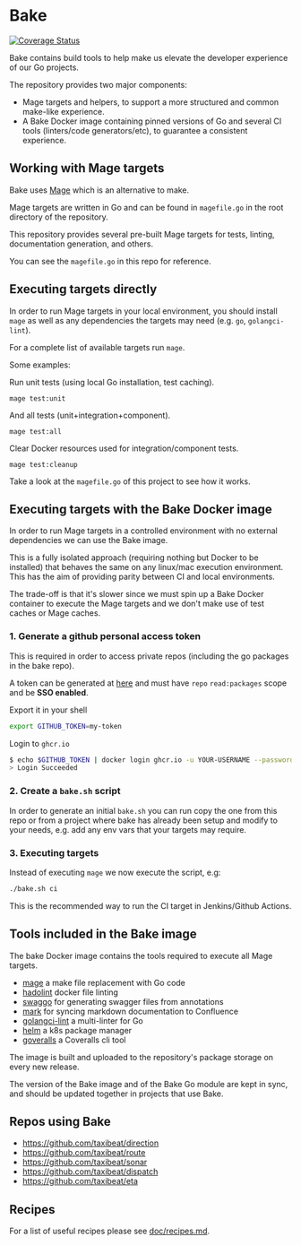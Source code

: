<!-- Space: DT -->
<!-- Title: Bake -->
<!-- Parent: Engineering -->
<!-- Parent: Dev Tools -->

# Bake

[![Coverage Status](https://coveralls.io/repos/github/taxibeat/bake/badge.svg?branch=master&t=yYHNCW)](https://coveralls.io/github/taxibeat/bake?branch=master)

Bake contains build tools to help make us elevate the developer experience of our Go projects.

The repository provides two major components:

- Mage targets and helpers, to support a more structured and common make-like experience.
- A Bake Docker image containing pinned versions of Go and several CI tools (linters/code generators/etc), to guarantee a consistent experience.

## Working with Mage targets

Bake uses [Mage](https://magefile.org/) which is an alternative to make.

Mage targets are written in Go and can be found in `magefile.go` in the root directory of the repository.

This repository provides several pre-built Mage targets for tests, linting, documentation generation, and others.

You can see the `magefile.go` in this repo for reference.

## Executing targets directly

In order to run Mage targets in your local environment, you should install `mage` as well as any dependencies the targets may need (e.g. `go`, `golangci-lint`).

For a complete list of available targets run `mage`.

Some examples:

Run unit tests (using local Go installation, test caching).

```shell
mage test:unit
```

And all tests (unit+integration+component).

```shell
mage test:all
```

Clear Docker resources used for integration/component tests.

```shell
mage test:cleanup
```

Take a look at the `magefile.go` of this project to see how it works.

## Executing targets with the Bake Docker image

In order to run Mage targets in a controlled environment with no external dependencies we can use the Bake image.

This is a fully isolated approach (requiring nothing but Docker to be installed) that behaves the same on any linux/mac execution environment. This has the aim of providing parity between CI and local environments.

The trade-off is that it's slower since we must spin up a Bake Docker container to execute the Mage targets and we don't make use of test caches or Mage caches.

### 1. Generate a github personal access token

This is required in order to access private repos (including the go packages in the bake repo).

A token can be generated at [here](https://github.com/settings/tokens) and must have `repo` `read:packages` scope and be **SSO enabled**.

Export it in your shell

```bash
export GITHUB_TOKEN=my-token
```

Login to `ghcr.io`

```bash
$ echo $GITHUB_TOKEN | docker login ghcr.io -u YOUR-USERNAME --password-stdin
> Login Succeeded
```

### 2. Create a `bake.sh` script

In order to generate an initial `bake.sh` you can run copy the one from this repo or from a project where bake has already been setup and modify to your needs, e.g. add any env vars that your targets may require.

### 3. Executing targets

Instead of executing `mage` we now execute the script, e.g:

```bash
./bake.sh ci
```

This is the recommended way to run the CI target in Jenkins/Github Actions.

## Tools included in the Bake image

The bake Docker image contains the tools required to execute all Mage targets.

- [mage](https://magefile.org/) a make file replacement with Go code
- [hadolint](https://github.com/hadolint/hadolint) docker file linting
- [swaggo](https://github.com/swaggo/swag) for generating swagger files from annotations
- [mark](https://github.com/kovetskiy/mark) for syncing markdown documentation to Confluence
- [golangci-lint](https://github.com/golangci/golangci-lint) a multi-linter for Go
- [helm](https://helm.sh/) a k8s package manager
- [goveralls](https://github.com/mattn/goveralls) a Coveralls cli tool

The image is built and uploaded to the repository's package storage on every new release.

The version of the Bake image and of the Bake Go module are kept in sync, and should be updated together in projects that use Bake.

## Repos using Bake

- https://github.com/taxibeat/direction
- https://github.com/taxibeat/route
- https://github.com/taxibeat/sonar
- https://github.com/taxibeat/dispatch
- https://github.com/taxibeat/eta

## Recipes

For a list of useful recipes please see [doc/recipes.md](doc/recipes.md).
